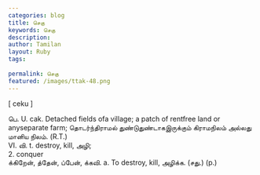 ```yaml
---
categories: blog
title: செகு
keywords: செகு
description: 
author: Tamilan
layout: Ruby
tags: 
 
permalink: செகு
featured: /images/ttak-48.png
---
```

  
[ ceku ]  
  
பெ. U. cak. Detached fields ofa village; a patch of rentfree land or anyseparate farm; தொடர்ந்திராமல் துண்டுதுண்டாகஇருக்கும் கிராமநிலம் அல்லது மானிய நிலம். (R.T.)  
VI. வி. t. destroy, kill, அழி;  
2. conquer  
க்கிறேன், த்தேன், ப்பேன், க்கவி. a. To destroy, kill, அழிக்க. (சது.) (p.)